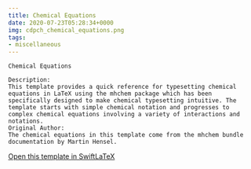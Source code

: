```yaml
---
title: Chemical Equations
date: 2020-07-23T05:28:34+0000
img: cdpch_chemical_equations.png
tags:
- miscellaneous
---
```

```
Chemical Equations

Description:
This template provides a quick reference for typesetting chemical equations in LaTeX using the mhchem package which has been specifically designed to make chemical typesetting intuitive. The template starts with simple chemical notation and progresses to complex chemical equations involving a variety of interactions and notations.
Original Author:
The chemical equations in this template come from the mhchem bundle documentation by Martin Hensel.
```
[Open this template in SwiftLaTeX](https://www.swiftlatex.com/project.html?import=https://swiftlatex.github.io/LaTeXBoilerPlate/zips/sclgj_chemical_equations.zip)

